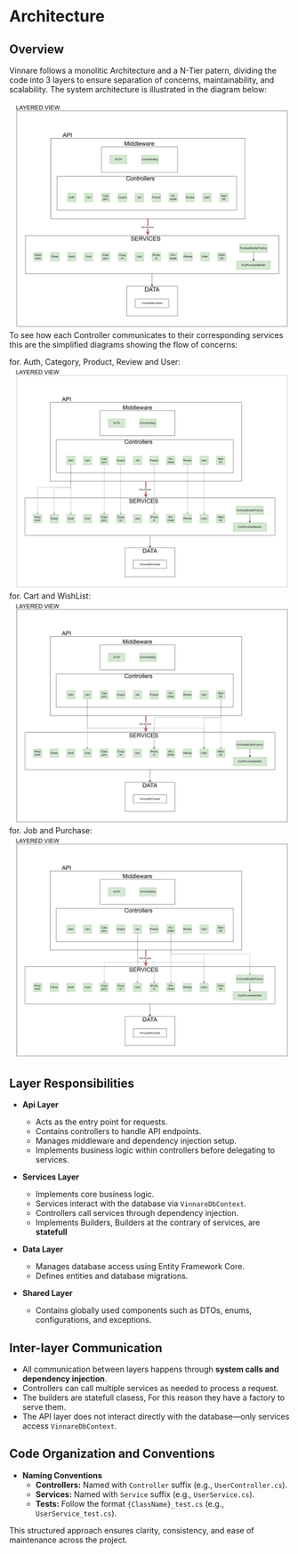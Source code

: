 # Architecture

## Overview
Vinnare follows a monolitic Architecture and a N-Tier patern, dividing the code into 3 layers to ensure separation of concerns, maintainability, and scalability. The system architecture is illustrated in the diagram below:

![Layered Architecture](../diagrams/layeredView.png)
To see how each Controller communicates to their corresponding services this are the simplified diagrams showing the flow of concerns:

for. Auth, Category, Product, Review and User:
![first](../diagrams/layeredView_1.png)
for. Cart and WishList:
![second](../diagrams/layeredView_2.png)
for. Job and Purchase:
![third](../diagrams/layeredView_3.png)


## Layer Responsibilities

- **Api Layer**
  - Acts as the entry point for requests.
  - Contains controllers to handle API endpoints.
  - Manages middleware and dependency injection setup.
  - Implements business logic within controllers before delegating to services.

- **Services Layer**
  - Implements core business logic.
  - Services interact with the database via `VinnareDbContext`.
  - Controllers call services through dependency injection.
  - Implements Builders, Builders at the contrary of services, are **statefull**

- **Data Layer**
  - Manages database access using Entity Framework Core.
  - Defines entities and database migrations.

- **Shared Layer**
  - Contains globally used components such as DTOs, enums, configurations, and exceptions.
  
## Inter-layer Communication
- All communication between layers happens through **system calls and dependency injection**.
- Controllers can call multiple services as needed to process a request.
- The builders are statefull clasess, For this reason they have a factory to serve them.
- The API layer does not interact directly with the database—only services access `VinnareDbContext`.

## Code Organization and Conventions

- **Naming Conventions**
  - **Controllers:** Named with `Controller` suffix (e.g., `UserController.cs`).
  - **Services:** Named with `Service` suffix (e.g., `UserService.cs`).
  - **Tests:** Follow the format `{ClassName}_test.cs` (e.g., `UserService_test.cs`).

This structured approach ensures clarity, consistency, and ease of maintenance across the project.